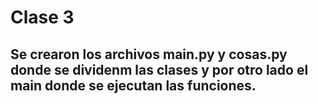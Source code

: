 # Clase 3
## Se crearon los archivos main.py y cosas.py donde se dividenm las clases y por otro lado el main donde se ejecutan las funciones.